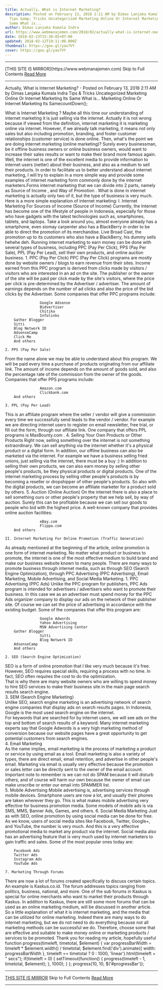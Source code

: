 ```yaml
---
title: Actually, What is Internet Marketing?
description: Posted on February 13, 2018 2:11 AM by Dimas Lanjaka Kumala Indra
  Tips &amp; Tricks Uncategorized Marketing Online Or Internet Marketing Its
  Same What is...
author: Dimas Lanjaka Kumala Indra
url: https://www.webmanajemen.com/2018/02/actually-what-is-internet-marketing.html
date: 2018-02-23T15:30:03+07:00
updated: 2018-02-12T19:11:00.000Z
thumbnail: https://goo.gl/yao7VY
cover: https://goo.gl/yao7VY
---
```


<hr/> [THIS SITE IS MIRROR](https://www.webmanajemen.com) Skip to Full Contents <a href="https://www.webmanajemen.com/2018/02/actually-what-is-internet-marketing.html" rel="follow" class="button" id="read-more">Read More</a> <hr/> Actually, What is Internet Marketing? - Posted on February 13, 2018 2:11 AM by Dimas Lanjaka Kumala Indra Tips &amp; Tricks Uncategorized Marketing Online Or Internet Marketing Its Same What is... Marketing Online Or Internet Marketing Its SamecountDown();
 
What is Internet Marketing ?
Maybe all this time our understanding of internet marketing it is just selling via the internet. Actually it is not wrong because if viewed from the definition, internet marketing it is marketing online via internet. However, if we already talk marketing, it means not only sales but also including promotion, branding, and foster customer relationships (customer service) is done online.
Then, what's the point we are doing internet marketing (online marketing)?     Surely every businessman, be it offline business owners or online business     owners, would want to increase their sales results or want to make their     brand more famous again. Well, the internet is one of the excellent media     to provide information to internet users (netter) about their business, and     also as a medium to sell their products. 
In order to facilitate us to better understand about internet marketing, I     will try to explain in a more simple way and provide some examples of     internet marketing form commonly done by the internet marketers.Forms internet marketing that we can divide into 2 parts, namely as    Source of Income , and Way of Promotion .     What is done in internet marketing is actually only two of it, but the type     of business is very much. 
Here is a more simple explanation of internet marketing: 
    I. Internet Marketing For Sources of Income (Source of Income) 
Currently, the Internet has become one of the lifestyle of people in     Indonesia, especially for those who have gadgets with the latest     technologies such as, smartphones, tablets, and laptops. Take a look around     you, almost everyone already has a smartphone, even siomay carpenter also     has a BlackBerry in order to be able to direct the promotion of its     merchandise. Live Broad Cast, the promotion up to its customers who also     have a BlackBerry, his dummy sells hehehe deh. 
Running internet marketing to earn money can be done with several types of     business, including PPC (Pay Per Click), PPS (Pay Per Sale), PPL (Pay Per     Lead), sell their own products, and online auction business. 
    1. PPC (Pay Per Click) 
PPC (Pay Per Click) programs are mostly done by website owners / blogs to     earn revenue from their sites. Income earned from this PPC program is     derived from clicks made by visitors / visitors who are interested in an ad     on the site. The publisher or the owner of the site will be paid per click     made by the site's visitors, where the price per click is pre-determined by     the Advertiser / advertiser. The amount of earnings depends on the number     of ad clicks and also the price of the bid clicks by the Advertiser. 
Some companies that offer PPC programs include: 

                    Google Adsense             
                    Bidvertiser             
                    Chitika             
                    Infolinks             
        Gather Blogger    
        Sitti    
        Blog Network ID    
        AdsenseCamp     
        Click Me    
        And others     

    2. PPS (Pay Per Sale) 
From the name alone we may be able to understand about this program. We     will be paid every time a purchase of products originating from our     affiliate link. The amount of income depends on the amount of goods sold,     and also the percentage rate of the commission from the owner of the goods. 
Companies that offer PPS programs include: 

                    Amazon.com             
                    Clickbank.com             
        And others     

    3. PPL (Pay Per Lead) 
This is an affiliate program where the seller / vendor will give a     commission every time we successfully send leads to the vendor / vendor.     For example we are directing internet users to register on email     newsletter, free trial, or fill out the form, through our affiliate link.     One company that offers PPL programs is             MaxBounty.com         . 
    4. Selling Your Own Products or Other Products 
Right now, selling something over the internet is not something     extraordinary. We can sell anything via the internet whether it's a     physical product or a digital form. In addition, our offline business can     also be marketed via the internet. For example we have a business selling     fried onions, just selling via the internet, there must be a buy :) 
In addition to selling their own products, we can also earn money by     selling other people's products, be they physical products or digital     products. One of the internet marketing process by selling other people's     products is by becoming a             reseller or dropshipper         of other people's products. So also with the digital products, we can     become an affiliate marketer for a product sold by others. 
    5. Auction (Online Auction) 
On the internet there is also a place to sell something ours or other     people's property that we help sell, by way of auction. Surely this can be     profitable because we can sell our goods to people who bid with the highest     price. 
A well-known company that provides online auction facilities: 

                    eBay.com             
                    Flippa.com             
        And others     

    II. Internet Marketing For Online Promotion (Traffic Generation) 
As already mentioned at the beginning of the article, online promotion is     one form of internet marketing. No matter what product or business to     promote, the internet is one of the most effective medium to build brand     and make our business website known to many people. 
There are many ways to promote business through internet media, such as     through SEO (Search Engine Optimization), through PPC Advertising (PPC     Advertising), Email Marketing, Mobile Advertising, and Social Media     Marketing. 
    1. PPC Advertising (PPC Ads) 
Unlike the PPC program for publishers, PPC Ads program is intended for     advertisers / advertisers who want to promote their business. In this case     we as an advertiser must spend money for the PPC Ads organizer company to     display our ads on the network of their publisher site. Of course we can     set the price of advertising in accordance with the existing budget. 
Some of the companies that offer this program are: 

                    Google Adwords             
                    Yahoo Advertising             
                    MSN Advertising Center             
        Gather Blogger     
                    Sitti             
                    Blog Network ID             
        AdsenseCamp     
        And others     

    2. SEO (Search Engine Optimization) 
SEO is a form of online promotion that I like very much because it's         free. However, SEO requires special skills, requiring a process with no         time. In fact, SEO often requires the cost to do the optimization.     
That is why there are many website owners who are willing to spend         money to hire SEO services to make their business site in the main page         search results search engine.     
        3. SEM (Search Engine Marketing)     
Unlike SEO, search engine marketing is an advertising network of search         engine companies that display ads on search results pages. In         Indonesia, Google is the most used search engine on the internet.     
For keywords that are searched for by internet users, we will see ads         on the top and bottom of search results of a keyword. Many internet         marketing experts say that Google Adwords is a very high marketing         method of conversion because our website pages have a great opportunity         to get potential customers from search engines.     
        4. Email Marketing     
As the name implies, email marketing is the process of marketing a         product or service by using email as a tool. Email marketing is also a         variety of types, there are direct email, email retention, and         advertise in other people's email. Marketing via email is usually very         effective because the promotion or sales letter can be directly sent to         the owner of the email account.     
Important note to remember is we can not do SPAM because it will         disturb others, and of course will harm our own because the owner of         email can make unscribe or enter our email into SPAMMER list.     
    5. Mobile Advertising 
Mobile advertising is, advertising services through mobile devices.     Smartphone users are now a lot, and usually their phones are taken wherever     they go. This is what makes mobile advertising very effective for business     promotion media. Some models of mobile ads is via SMS, MMS, Banner Ads,     Games, and others. 
    6. Social Media Marketing 
Just as with SEO, online promotion by using social media can be done for     free. As we know, users of social media sites like Facebook, Twitter,     Google+, and YouTube, the number is very much. And this is a very effective     promotional media to market any product via the internet. 
Social media also has an advertising feature that is very much used by     internet marketers to gain traffic and sales. Some of the most popular ones     today are: 

        Facebook Ads     
        Twitter Ads     
        Instagram Ads     
        YouTube Ads     

    7. Marketing Through Forums 
There are now a lot of forums created specifically to discuss certain     topics. An example is Kaskus.co.id. The forum addresses topics ranging from     politics, business, national, and more. One of the sub forums in Kaskus is     special for online merchants who want to market their products through     Kaskus. In addition to Kaskus, there are still some more forums that can be     used as an online marketing medium, will be discussed in another article. 
So a little explanation of what it is internet marketing, and the media     that can be utilized for online marketing. Indeed there are many ways to do     internet marketing, but we do not need to do everything because not all     marketing methods can be successful we do. Therefore, choose some that are     effective and suitable to make money online or marketing products /     services to be promoted. Thank you for reading my article, hopefully useful function progress(timeleft, timetotal, $element) {     var progressBarWidth = timeleft * $element.width() / timetotal;     $element.find('div').animate({ width: progressBarWidth }, timeleft == timetotal ? 0 : 1000, 'linear').html(timeleft + " secs");     if(timeleft > 0) {         setTimeout(function() {             progress(timeleft - 1, timetotal, $element);         }, 1000);     } };  progress(10, 10, $('#progressBar')); <hr/> [THIS SITE IS MIRROR](https://www.webmanajemen.com) Skip to Full Contents <a href="https://www.webmanajemen.com/2018/02/actually-what-is-internet-marketing.html" rel="follow" class="button" id="read-more">Read More</a> <hr/>